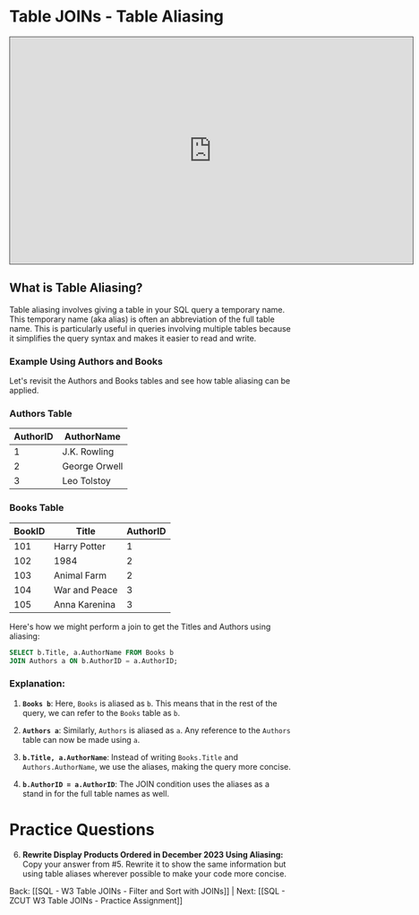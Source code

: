 # Table JOINs - Table Aliasing


<iframe src="https://egator.hosted.panopto.com/Panopto/Pages/Embed.aspx?id=81bef28a-deff-41c0-9675-b0fb000ec500&autoplay=false&offerviewer=true&showtitle=true&showbrand=true&captions=false&interactivity=all" height="405" width="720" style="border: 1px solid #464646;" allowfullscreen allow="autoplay" aria-label="Panopto Embedded Video Player"></iframe>

## What is Table Aliasing?

Table aliasing involves giving a table in your SQL query a temporary name. This temporary name (aka alias) is often an abbreviation of the full table name. This is particularly useful in queries involving multiple tables because it simplifies the query syntax and makes it easier to read and write.

### Example Using Authors and Books

Let's revisit the Authors and Books tables and see how table aliasing can be applied.
### Authors Table
|AuthorID|AuthorName|
|---|---|
|1|J.K. Rowling|
|2|George Orwell|
|3|Leo Tolstoy|
### Books Table
|BookID|Title|AuthorID|
|---|---|---|
|101|Harry Potter|1|
|102|1984|2|
|103|Animal Farm|2|
|104|War and Peace|3|
|105|Anna Karenina|3|

Here's how we might perform a join to get the Titles and Authors using aliasing:

```sql
SELECT b.Title, a.AuthorName FROM Books b
JOIN Authors a ON b.AuthorID = a.AuthorID;
```
### Explanation:

1. **`Books b`**: Here, `Books` is aliased as `b`. This means that in the rest of the query, we can refer to the `Books` table as `b`.

2. **`Authors a`**: Similarly, `Authors` is aliased as `a`. Any reference to the `Authors` table can now be made using `a`.

3. **`b.Title, a.AuthorName`**: Instead of writing `Books.Title` and `Authors.AuthorName`, we use the aliases, making the query more concise.

4. **`b.AuthorID = a.AuthorID`**: The JOIN condition uses the aliases as a stand in for the full table names as well.

# Practice Questions

6. **Rewrite Display Products Ordered in December 2023 Using Aliasing:** Copy your answer from #5. Rewrite it to show the same information but using table aliases wherever possible to make your code more concise.



Back: [[SQL - W3 Table JOINs - Filter and Sort with JOINs]] | Next: [[SQL - ZCUT W3 Table JOINs - Practice Assignment]]
